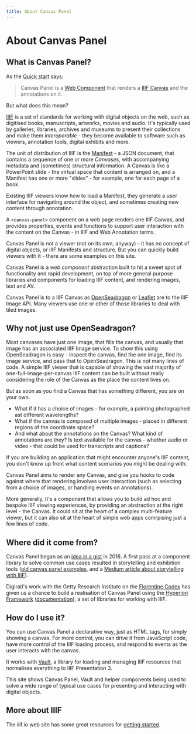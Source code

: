 ```yaml
---
title: About Canvas Panel
---
```


# About Canvas Panel

## What is Canvas Panel? 

As the [Quick start](../docs/intro) says:

> Canvas Panel is a [Web Component](https://developer.mozilla.org/en-US/docs/Web/Web_Components) that renders a [IIIF Canvas](https://iiif.io/api/presentation/3.0/#53-canvas) and the annotations on it.

But what does this mean?

[IIIF](https://iiif.io/) is a set of standards for working with digital objects on the web, such as digitised books, manuscripts, artworks, movies and audio. It's typically used by galleries, libraries, archives and museums to present their collections and make them _interoperable_ - they become available to software such as viewers, annotation tools, digital exhibits and more.

The unit of distribution of IIIF is the [Manifest](https://iiif.io/api/presentation/3.0/#52-manifest) - a JSON document, that contains a sequence of one or more _Canvases_, with accompanying metadata and (sometimes) structural information. A Canvas is like a PowerPoint slide - the virtual space that content is arranged on, and a Manifest has one or more "slides" - for example, one for each page of a book.

Existing IIIF viewers know how to load a Manifest, they generate a user interface for navigating around the object, and sometimes creating new content through annotation. 

A `<canvas-panel>` component on a web page renders one IIIF Canvas, and provides properties, events and functions to support user interaction with the content on the Canvas - in IIIF and Web Annotation terms. 

Canvas Panel is not a viewer (not on its own, anyway) - it has no concept of digital objects, or IIIF Manifests and structure. But you can quickly build viewers with it - there are some examples on this site. 

Canvas Panel is a _web component_ abstraction built to hit a sweet spot of functionality and rapid development, on top of more general purpose libraries and components for loading IIIF content, and rendering images, text and AV.

Canvas Panel is to a IIIF Canvas as [OpenSeadragon](https://openseadragon.github.io/examples/tilesource-iiif/) or [Leaflet](https://training.iiif.io/intro-to-iiif/LEAFLET-IIIF.html) are to the IIIF Image API. Many viewers use one or other of those libraries to deal with tiled images.

## Why not just use OpenSeadragon?

Most canvases have just one image, that fills the canvas, and usually that image has an associated IIIF Image service. To show this using OpenSeadragon is easy - inspect the canvas, find the one image, find its image service, and pass that to OpenSeadragon. This is not many lines of code. A simple IIIF viewer that is capable of showing the vast majority of one-full-image-per-canvas IIIF content can be built without really considering the role of the Canvas as the place the content lives on.

But as soon as you find a Canvas that has something different, you are on your own.

 - What if it has a choice of images - for example, a painting photographed ast different wavelengths?
 - What if the canvas is composed of multiple images - placed in different regions of the coordinate space?
 - And what about the annotations on the Canvas? What kind of annotations are they? Is text available for the canvas - whether audio or video - that could be used for transcripts and captions?

If you are building an application that might encounter anyone's IIIF content, you don't know up front what content scenarios you might be dealing with. 

Canvas Panel aims to render any Canvas, and give you hooks to code against where that rendering involves user interaction (such as selecting from a choice of images, or handling events on annotations).

More generally, it's a component that allows you to build ad hoc and bespoke IIIF viewing experiences, by providing an abstraction at the right level - the Canvas. It could sit at the heart of a complex multi-feature viewer, but it can also sit at the heart of simple web apps comrpising just a few lines of code.

## Where did it come from?

Canvas Panel began as an [idea in a gist](https://gist.github.com/tomcrane/e03d5b0405cb23f937ef86aa8f2ae575) in 2016. A first pass at a component library to solve common use cases resulted in storytelling and exhibition tools ([old canvas panel examples](https://canvas-panel.digirati.com/#/examples), and a [Medium article about storytelling with IIIF](https://medium.com/digirati-ch/reaching-into-collections-to-tell-stories-3dc32a1772af)).

Digirati's work with the Getty Research Institute on the [Florentine Codex](https://www.getty.edu/research/scholars/digital_art_history/florentine_codex/) has given us a chance to build a realisation of Canvas Panel using the [Hyperion Framework](https://github.com/digirati-labs/hyperion) ([documentation](https://hyperion.stephen.wf/)), a set of libraries for working with IIIF.

## How do I use it?

You can use Canvas Panel a declarative way, just as HTML tags, for simply showing a canvas. For more control, you can drive it from JavaScript code, have more control of the IIIF loading process, and respond to events as the user interacts with the canvas.

It works with [Vault](../docs/api-reference/vault), a library for loading and managing IIIF resources that normalises everything to IIIF Presentation 3.

This site shows Canvas Panel, Vault and helper components being used to solve a wide range of typical use cases for presenting and interacting with digital objects.

## More about IIIF

The iiif.io web site has some great resources for [getting started](https://iiif.io/get-started/).
